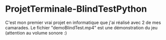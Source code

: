 # ProjetTerminale-BlindTestPython

C'est mon premier vrai projet en informatique que j'ai réalisé avec 2 de mes camarades.
Le fichier "demoBlindTest.mp4" est une démonstration du jeu (attention au volume sonore :)
